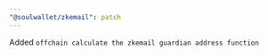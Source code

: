 ```yaml
---
"@soulwallet/zkemail": patch
---
```


Added `offchain calculate the zkemail guardian address function`
